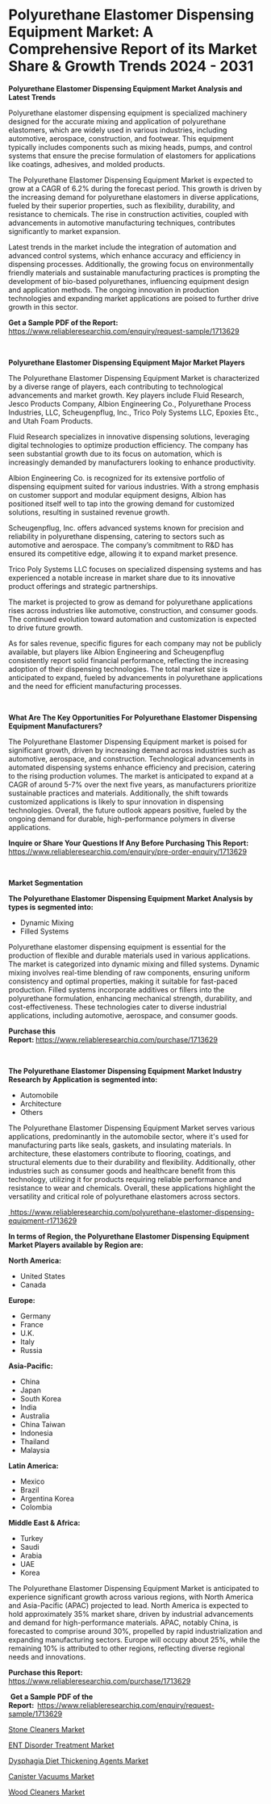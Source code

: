 <p><h1>Polyurethane Elastomer Dispensing Equipment Market: A Comprehensive Report of its Market Share & Growth Trends 2024 - 2031</h1></p><p><strong>Polyurethane Elastomer Dispensing Equipment Market Analysis and Latest Trends</strong></p>
<p><p>Polyurethane elastomer dispensing equipment is specialized machinery designed for the accurate mixing and application of polyurethane elastomers, which are widely used in various industries, including automotive, aerospace, construction, and footwear. This equipment typically includes components such as mixing heads, pumps, and control systems that ensure the precise formulation of elastomers for applications like coatings, adhesives, and molded products.</p><p>The Polyurethane Elastomer Dispensing Equipment Market is expected to grow at a CAGR of 6.2% during the forecast period. This growth is driven by the increasing demand for polyurethane elastomers in diverse applications, fueled by their superior properties, such as flexibility, durability, and resistance to chemicals. The rise in construction activities, coupled with advancements in automotive manufacturing techniques, contributes significantly to market expansion.</p><p>Latest trends in the market include the integration of automation and advanced control systems, which enhance accuracy and efficiency in dispensing processes. Additionally, the growing focus on environmentally friendly materials and sustainable manufacturing practices is prompting the development of bio-based polyurethanes, influencing equipment design and application methods. The ongoing innovation in production technologies and expanding market applications are poised to further drive growth in this sector.</p></p>
<p><strong>Get a Sample PDF of the Report:&nbsp;</strong> <a href="https://www.reliableresearchiq.com/enquiry/request-sample/1713629?utm_campaign=1788&utm_medium=2&utm_source=Github&utm_content=ia&utm_term=22102024&utm_id=polyurethane-elastomer-dispensing-equipment">https://www.reliableresearchiq.com/enquiry/request-sample/1713629</a></p>
<p>&nbsp;</p>
<p><strong>Polyurethane Elastomer Dispensing Equipment Major Market Players</strong></p>
<p><p>The Polyurethane Elastomer Dispensing Equipment Market is characterized by a diverse range of players, each contributing to technological advancements and market growth. Key players include Fluid Research, Jesco Products Company, Albion Engineering Co., Polyurethane Process Industries, LLC, Scheugenpflug, Inc., Trico Poly Systems LLC, Epoxies Etc., and Utah Foam Products. </p><p>Fluid Research specializes in innovative dispensing solutions, leveraging digital technologies to optimize production efficiency. The company has seen substantial growth due to its focus on automation, which is increasingly demanded by manufacturers looking to enhance productivity.</p><p>Albion Engineering Co. is recognized for its extensive portfolio of dispensing equipment suited for various industries. With a strong emphasis on customer support and modular equipment designs, Albion has positioned itself well to tap into the growing demand for customized solutions, resulting in sustained revenue growth.</p><p>Scheugenpflug, Inc. offers advanced systems known for precision and reliability in polyurethane dispensing, catering to sectors such as automotive and aerospace. The company’s commitment to R&D has ensured its competitive edge, allowing it to expand market presence.</p><p>Trico Poly Systems LLC focuses on specialized dispensing systems and has experienced a notable increase in market share due to its innovative product offerings and strategic partnerships. </p><p>The market is projected to grow as demand for polyurethane applications rises across industries like automotive, construction, and consumer goods. The continued evolution toward automation and customization is expected to drive future growth.</p><p>As for sales revenue, specific figures for each company may not be publicly available, but players like Albion Engineering and Scheugenpflug consistently report solid financial performance, reflecting the increasing adoption of their dispensing technologies. The total market size is anticipated to expand, fueled by advancements in polyurethane applications and the need for efficient manufacturing processes.</p></p>
<p>&nbsp;</p>
<p><strong>What Are The Key Opportunities For Polyurethane Elastomer Dispensing Equipment Manufacturers?</strong></p>
<p><p>The Polyurethane Elastomer Dispensing Equipment market is poised for significant growth, driven by increasing demand across industries such as automotive, aerospace, and construction. Technological advancements in automated dispensing systems enhance efficiency and precision, catering to the rising production volumes. The market is anticipated to expand at a CAGR of around 5-7% over the next five years, as manufacturers prioritize sustainable practices and materials. Additionally, the shift towards customized applications is likely to spur innovation in dispensing technologies. Overall, the future outlook appears positive, fueled by the ongoing demand for durable, high-performance polymers in diverse applications.</p></p>
<p><strong>Inquire or Share Your Questions If Any Before Purchasing This Report:</strong> <a href="https://www.reliableresearchiq.com/enquiry/pre-order-enquiry/1713629?utm_campaign=1788&utm_medium=2&utm_source=Github&utm_content=ia&utm_term=22102024&utm_id=polyurethane-elastomer-dispensing-equipment">https://www.reliableresearchiq.com/enquiry/pre-order-enquiry/1713629</a></p>
<p>&nbsp;</p>
<p><strong>Market Segmentation</strong></p>
<p><strong>The Polyurethane Elastomer Dispensing Equipment Market Analysis by types is segmented into:</strong></p>
<p><ul><li>Dynamic Mixing</li><li>Filled Systems</li></ul></p>
<p><p>Polyurethane elastomer dispensing equipment is essential for the production of flexible and durable materials used in various applications. The market is categorized into dynamic mixing and filled systems. Dynamic mixing involves real-time blending of raw components, ensuring uniform consistency and optimal properties, making it suitable for fast-paced production. Filled systems incorporate additives or fillers into the polyurethane formulation, enhancing mechanical strength, durability, and cost-effectiveness. These technologies cater to diverse industrial applications, including automotive, aerospace, and consumer goods.</p></p>
<p><strong>Purchase this Report:&nbsp;</strong><a href="https://www.reliableresearchiq.com/purchase/1713629?utm_campaign=1788&utm_medium=2&utm_source=Github&utm_content=ia&utm_term=22102024&utm_id=polyurethane-elastomer-dispensing-equipment">https://www.reliableresearchiq.com/purchase/1713629</a></p>
<p>&nbsp;</p>
<p><strong>The Polyurethane Elastomer Dispensing Equipment Market Industry Research by Application is segmented into:</strong></p>
<p><ul><li>Automobile</li><li>Architecture</li><li>Others</li></ul></p>
<p><p>The Polyurethane Elastomer Dispensing Equipment Market serves various applications, predominantly in the automobile sector, where it's used for manufacturing parts like seals, gaskets, and insulating materials. In architecture, these elastomers contribute to flooring, coatings, and structural elements due to their durability and flexibility. Additionally, other industries such as consumer goods and healthcare benefit from this technology, utilizing it for products requiring reliable performance and resistance to wear and chemicals. Overall, these applications highlight the versatility and critical role of polyurethane elastomers across sectors.</p></p>
<p><a href="https://www.reliableresearchiq.com/polyurethane-elastomer-dispensing-equipment-r1713629?utm_campaign=1788&utm_medium=2&utm_source=Github&utm_content=ia&utm_term=22102024&utm_id=polyurethane-elastomer-dispensing-equipment">&nbsp;https://www.reliableresearchiq.com/polyurethane-elastomer-dispensing-equipment-r1713629</a></p>
<p><strong>In terms of Region, the Polyurethane Elastomer Dispensing Equipment Market Players available by Region are:</strong></p>
<p>
    <p> <strong> North America: </strong>
        <ul>
            <li>United States</li>
            <li>Canada</li>
        </ul>
        </p> 
    <p> <strong> Europe: </strong>
        <ul>
            <li>Germany</li>
            <li>France</li>
            <li>U.K.</li>
            <li>Italy</li>
            <li>Russia</li>
        </ul>
        </p> 
    <p> <strong> Asia-Pacific: </strong>
        <ul>
            <li>China</li>
            <li>Japan</li>
            <li>South Korea</li>
            <li>India</li>
            <li>Australia</li>
            <li>China Taiwan</li>
            <li>Indonesia</li>
            <li>Thailand</li>
            <li>Malaysia</li>
        </ul>
        </p> 
    <p> <strong> Latin America: </strong>
        <ul>
            <li>Mexico</li>
            <li>Brazil</li>
            <li>Argentina Korea</li>
            <li>Colombia</li>
        </ul>
        </p> 
    <p> <strong> Middle East & Africa: </strong>
        <ul>
            <li>Turkey</li>
            <li>Saudi</li>
            <li>Arabia</li>
            <li>UAE</li>
            <li>Korea</li>
        </ul>
    </p>
    </p>
<p><p>The Polyurethane Elastomer Dispensing Equipment Market is anticipated to experience significant growth across various regions, with North America and Asia-Pacific (APAC) projected to lead. North America is expected to hold approximately 35% market share, driven by industrial advancements and demand for high-performance materials. APAC, notably China, is forecasted to comprise around 30%, propelled by rapid industrialization and expanding manufacturing sectors. Europe will occupy about 25%, while the remaining 10% is attributed to other regions, reflecting diverse regional needs and innovations.</p></p>
<p><strong>Purchase this Report: </strong><a href="https://www.reliableresearchiq.com/purchase/1713629?utm_campaign=1788&utm_medium=2&utm_source=Github&utm_content=ia&utm_term=22102024&utm_id=polyurethane-elastomer-dispensing-equipment">https://www.reliableresearchiq.com/purchase/1713629</a></p>
<p>&nbsp;<strong>Get a Sample PDF of the Report:&nbsp;&nbsp;</strong><a href="https://www.reliableresearchiq.com/enquiry/request-sample/1713629?utm_campaign=1788&utm_medium=2&utm_source=Github&utm_content=ia&utm_term=22102024&utm_id=polyurethane-elastomer-dispensing-equipment">https://www.reliableresearchiq.com/enquiry/request-sample/1713629</a></p>
<p><strong></strong></p>
<p><p><a href="https://www.linkedin.com/pulse/analyzing-stone-cleaners-market-dynamics-growth-drivers-forecasted-9siec?utm_campaign=1788&utm_medium=2&utm_source=Github&utm_content=ia&utm_term=22102024&utm_id=polyurethane-elastomer-dispensing-equipment">Stone Cleaners Market</a></p><p><a href="https://www.linkedin.com/pulse/ent-disorder-treatment-market-penetration-strategies-untapped-s5w3f?utm_campaign=1788&utm_medium=2&utm_source=Github&utm_content=ia&utm_term=22102024&utm_id=polyurethane-elastomer-dispensing-equipment">ENT Disorder Treatment Market</a></p><p><a href="https://www.linkedin.com/pulse/pioneering-growth-analyzing-global-dysphagia-diet-thickening-agents-fqxye?utm_campaign=1788&utm_medium=2&utm_source=Github&utm_content=ia&utm_term=22102024&utm_id=polyurethane-elastomer-dispensing-equipment">Dysphagia Diet Thickening Agents Market</a></p><p><a href="https://www.linkedin.com/pulse/investment-opportunities-canister-vacuums-sector-risk-analysis-ou9mc?utm_campaign=1788&utm_medium=2&utm_source=Github&utm_content=ia&utm_term=22102024&utm_id=polyurethane-elastomer-dispensing-equipment">Canister Vacuums Market</a></p><p><a href="https://www.linkedin.com/pulse/wood-cleaners-market-research-report-exploring-size-revenue-eebsc?utm_campaign=1788&utm_medium=2&utm_source=Github&utm_content=ia&utm_term=22102024&utm_id=polyurethane-elastomer-dispensing-equipment">Wood Cleaners Market</a></p></p>